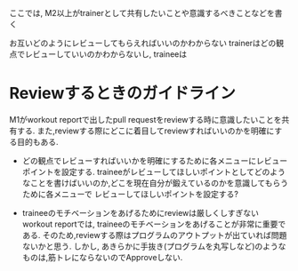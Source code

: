 ここでは, M2以上がtrainerとして共有したいことや意識するべきことなどを書く


お互いどのようにレビューしてもらえればいいのかわからない
trainerはどの観点でレビューしていいのかわからないし, traineeは

# Reviewするときのガイドライン
M1がworkout reportで出したpull requestをreviewする時に意識したいことを共有する.
また,reviewする際にどこに着目してreviewすればいいのかを明確にする目的もある.

* どの観点でレビューすればいいかを明確にするために各メニューにレビューポイントを設定する.
traineeがレビューしてほしいポイントとしてどのようなことを書けばいいのか,どこを現在自分が鍛えているのかを意識してもらうために各メニューで
レビューしてほしいポイントを設定する?

* traineeのモチベーションをあげるためにreviewは厳しくしすぎない
workout reportでは, traineeのモチベーションをあげることが非常に重要である.
そのため,reviewする際はプログラムのアウトプットが出ていれば問題ないかと思う.
しかし, あきらかに手抜き(プログラムを丸写しなど)のようなものは,筋トレにならないのでApproveしない.


